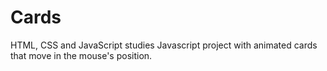 # Cards
HTML, CSS and JavaScript studies
Javascript project with animated cards that move in the mouse's position.
